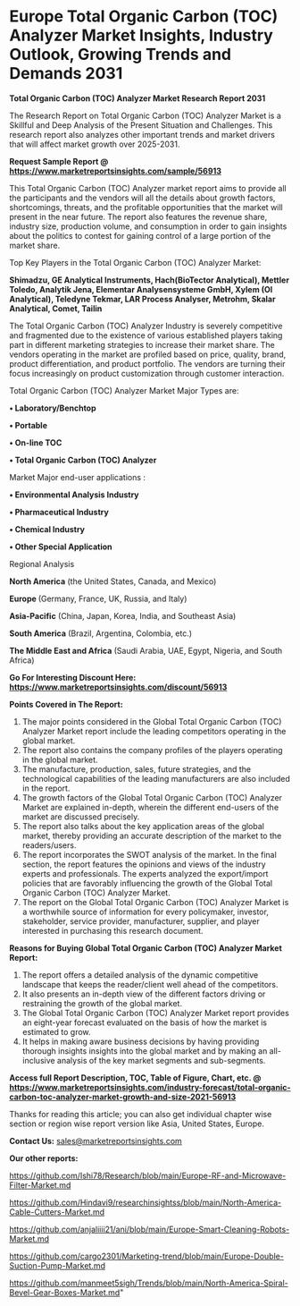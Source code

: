 # Europe Total Organic Carbon (TOC) Analyzer Market Insights, Industry Outlook, Growing Trends and Demands 2031

<strong>Total Organic Carbon (TOC) Analyzer Market Research Report 2031</strong>

The Research Report on Total Organic Carbon (TOC) Analyzer Market is a Skillful and Deep Analysis of the Present Situation and Challenges. This research report also analyzes other important trends and market drivers that will affect market growth over 2025-2031.

<strong>Request Sample Report @ <a href=https://www.marketreportsinsights.com/sample/56913>https://www.marketreportsinsights.com/sample/56913</a></strong>

This Total Organic Carbon (TOC) Analyzer market report aims to provide all the participants and the vendors will all the details about growth factors, shortcomings, threats, and the profitable opportunities that the market will present in the near future. The report also features the revenue share, industry size, production volume, and consumption in order to gain insights about the politics to contest for gaining control of a large portion of the market share.

Top Key Players in the Total Organic Carbon (TOC) Analyzer Market:

<strong>Shimadzu, GE Analytical Instruments, Hach(BioTector Analytical), Mettler Toledo, Analytik Jena, Elementar Analysensysteme GmbH, Xylem (OI Analytical), Teledyne Tekmar, LAR Process Analyser, Metrohm, Skalar Analytical, Comet, Tailin</strong>

The Total Organic Carbon (TOC) Analyzer Industry is severely competitive and fragmented due to the existence of various established players taking part in different marketing strategies to increase their market share. The vendors operating in the market are profiled based on price, quality, brand, product differentiation, and product portfolio. The vendors are turning their focus increasingly on product customization through customer interaction.

Total Organic Carbon (TOC) Analyzer Market Major Types are:

<strong>• Laboratory/Benchtop

• Portable

• On-line TOC

• Total Organic Carbon (TOC) Analyzer</strong>

Market Major end-user applications :

<strong>• Environmental Analysis Industry

• Pharmaceutical Industry

• Chemical Industry

• Other Special Application</strong>

Regional Analysis

</u><strong><b>North America</b></strong> (the United States, Canada, and Mexico)

<strong><b>Europe </b></strong>(Germany, France, UK, Russia, and Italy)

<strong><b>Asia-Pacific</b></strong> (China, Japan, Korea, India, and Southeast Asia)

<strong><b>South America</b></strong> (Brazil, Argentina, Colombia, etc.)

<strong><b>The Middle East and Africa</b></strong> (Saudi Arabia, UAE, Egypt, Nigeria, and South Africa)

<strong>Go For Interesting Discount Here: <a href=https://www.marketreportsinsights.com/discount/56913>https://www.marketreportsinsights.com/discount/56913</a></strong>

<strong>Points Covered in The Report:</strong>
<ol>
  <li>The major points considered in the Global Total Organic Carbon (TOC) Analyzer Market report include the leading competitors operating in the global market.</li>
  <li>The report also contains the company profiles of the players operating in the global market.</li>
  <li>The manufacture, production, sales, future strategies, and the technological capabilities of the leading manufacturers are also included in the report.</li>
  <li>The growth factors of the Global Total Organic Carbon (TOC) Analyzer Market are explained in-depth, wherein the different end-users of the market are discussed precisely.</li>
  <li>The report also talks about the key application areas of the global market, thereby providing an accurate description of the market to the readers/users.</li>
  <li>The report incorporates the SWOT analysis of the market. In the final section, the report features the opinions and views of the industry experts and professionals. The experts analyzed the export/import policies that are favorably influencing the growth of the Global Total Organic Carbon (TOC) Analyzer Market.</li>
  <li>The report on the Global Total Organic Carbon (TOC) Analyzer Market is a worthwhile source of information for every policymaker, investor, stakeholder, service provider, manufacturer, supplier, and player interested in purchasing this research document.</li>
</ol>
<strong>Reasons for Buying Global Total Organic Carbon (TOC) Analyzer Market Report:</strong>

<ol>
  <li>The report offers a detailed analysis of the dynamic competitive landscape that keeps the reader/client well ahead of the competitors.</li>
  <li>It also presents an in-depth view of the different factors driving or restraining the growth of the global market.</li>
  <li>The Global Total Organic Carbon (TOC) Analyzer Market report provides an eight-year forecast evaluated on the basis of how the market is estimated to grow.</li>
  <li>It helps in making aware business decisions by having providing thorough insights insights into the global market and by making an all-inclusive analysis of the key market segments and sub-segments.</li>
</ol>
<strong>Access full Report Description, TOC, Table of Figure, Chart, etc. @ <a href=https://www.marketreportsinsights.com/industry-forecast/total-organic-carbon-toc-analyzer-market-growth-and-size-2021-56913>https://www.marketreportsinsights.com/industry-forecast/total-organic-carbon-toc-analyzer-market-growth-and-size-2021-56913</a></strong>


Thanks for reading this article; you can also get individual chapter wise section or region wise report version like Asia, United States, Europe.

<strong>Contact Us:</strong>
sales@marketreportsinsights.com

<strong>Our other reports:</strong>

<a href=https://github.com/Ishi78/Research/blob/main/Europe-RF-and-Microwave-Filter-Market.md>https://github.com/Ishi78/Research/blob/main/Europe-RF-and-Microwave-Filter-Market.md</a>

<a href=https://github.com/Hindavi9/researchinsightss/blob/main/North-America-Cable-Cutters-Market.md>https://github.com/Hindavi9/researchinsightss/blob/main/North-America-Cable-Cutters-Market.md</a>

<a href=https://github.com/anjaliiii21/ani/blob/main/Europe-Smart-Cleaning-Robots-Market.md>https://github.com/anjaliiii21/ani/blob/main/Europe-Smart-Cleaning-Robots-Market.md</a>

<a href=https://github.com/cargo2301/Marketing-trend/blob/main/Europe-Double-Suction-Pump-Market.md>https://github.com/cargo2301/Marketing-trend/blob/main/Europe-Double-Suction-Pump-Market.md</a>

<a href=https://github.com/manmeet5sigh/Trends/blob/main/North-America-Spiral-Bevel-Gear-Boxes-Market.md>https://github.com/manmeet5sigh/Trends/blob/main/North-America-Spiral-Bevel-Gear-Boxes-Market.md</a>"
